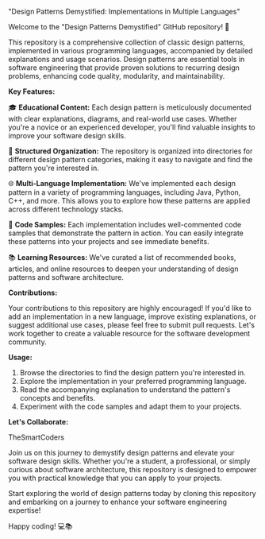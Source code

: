 "Design Patterns Demystified: Implementations in Multiple Languages"

Welcome to the "Design Patterns Demystified" GitHub repository! 🚀

This repository is a comprehensive collection of classic design patterns, implemented in various programming languages, accompanied by detailed explanations and usage scenarios. Design patterns are essential tools in software engineering that provide proven solutions to recurring design problems, enhancing code quality, modularity, and maintainability.

**Key Features:**

🎓 **Educational Content:** Each design pattern is meticulously documented with clear explanations, diagrams, and real-world use cases. Whether you're a novice or an experienced developer, you'll find valuable insights to improve your software design skills.

📁 **Structured Organization:** The repository is organized into directories for different design pattern categories, making it easy to navigate and find the pattern you're interested in.

🌐 **Multi-Language Implementation:** We've implemented each design pattern in a variety of programming languages, including Java, Python, C++, and more. This allows you to explore how these patterns are applied across different technology stacks.

🧩 **Code Samples:** Each implementation includes well-commented code samples that demonstrate the pattern in action. You can easily integrate these patterns into your projects and see immediate benefits.

📚 **Learning Resources:** We've curated a list of recommended books, articles, and online resources to deepen your understanding of design patterns and software architecture.

**Contributions:**

Your contributions to this repository are highly encouraged! If you'd like to add an implementation in a new language, improve existing explanations, or suggest additional use cases, please feel free to submit pull requests. Let's work together to create a valuable resource for the software development community.

**Usage:**

1. Browse the directories to find the design pattern you're interested in.
2. Explore the implementation in your preferred programming language.
3. Read the accompanying explanation to understand the pattern's concepts and benefits.
4. Experiment with the code samples and adapt them to your projects.

**Let's Collaborate:**

TheSmartCoders

Join us on this journey to demystify design patterns and elevate your software design skills. Whether you're a student, a professional, or simply curious about software architecture, this repository is designed to empower you with practical knowledge that you can apply to your projects.

Start exploring the world of design patterns today by cloning this repository and embarking on a journey to enhance your software engineering expertise!

Happy coding! 💻📚
